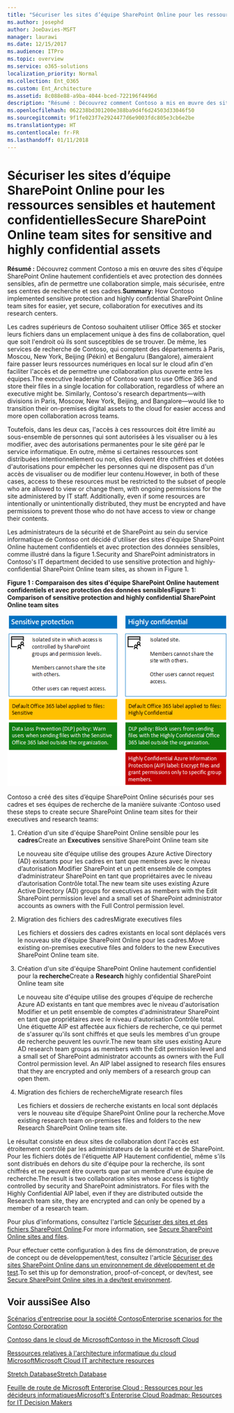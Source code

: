 ```yaml
---
title: "Sécuriser les sites d’équipe SharePoint Online pour les ressources sensibles et hautement confidentielles"
ms.author: josephd
author: JoeDavies-MSFT
manager: laurawi
ms.date: 12/15/2017
ms.audience: ITPro
ms.topic: overview
ms.service: o365-solutions
localization_priority: Normal
ms.collection: Ent_O365
ms.custom: Ent_Architecture
ms.assetid: 8c088e88-a9ba-4044-bced-722196f4496d
description: "Résumé : Découvrez comment Contoso a mis en œuvre des sites d'équipe SharePoint Online hautement confidentiels et avec protection des données sensibles, afin de permettre une collaboration simple, mais sécurisée, entre ses centres de recherche et ses cadres."
ms.openlocfilehash: 062238bd301200e388ba9d4f6d24503d33046f50
ms.sourcegitcommit: 9f1fe023f7e2924477d6e9003fdc805e3cb6e2be
ms.translationtype: HT
ms.contentlocale: fr-FR
ms.lasthandoff: 01/11/2018
---
```

# <a name="secure-sharepoint-online-team-sites-for-sensitive-and-highly-confidential-assets"></a><span data-ttu-id="16339-103">Sécuriser les sites d’équipe SharePoint Online pour les ressources sensibles et hautement confidentielles</span><span class="sxs-lookup"><span data-stu-id="16339-103">Secure SharePoint Online team sites for sensitive and highly confidential assets</span></span>

 <span data-ttu-id="16339-104">**Résumé :** Découvrez comment Contoso a mis en œuvre des sites d'équipe SharePoint Online hautement confidentiels et avec protection des données sensibles, afin de permettre une collaboration simple, mais sécurisée, entre ses centres de recherche et ses cadres.</span><span class="sxs-lookup"><span data-stu-id="16339-104">**Summary:** How Contoso implemented sensitive protection and highly confidential SharePoint Online team sites for easier, yet secure, collaboration for executives and its research centers.</span></span>
  
<span data-ttu-id="16339-p101">Les cadres supérieurs de Contoso souhaitent utiliser Office 365 et stocker leurs fichiers dans un emplacement unique à des fins de collaboration, quel que soit l'endroit où ils sont susceptibles de se trouver. De même, les services de recherche de Contoso, qui comptent des départements à Paris, Moscou, New York, Beijing (Pékin) et Bengaluru (Bangalore), aimeraient faire passer leurs ressources numériques en local sur le cloud afin d'en faciliter l'accès et de permettre une collaboration plus ouverte entre les équipes.</span><span class="sxs-lookup"><span data-stu-id="16339-p101">The executive leadership of Contoso want to use Office 365 and store their files in a single location for collaboration, regardless of where an executive might be. Similarly, Contoso's research departments—with divisions in Paris, Moscow, New York, Beijing, and Bangalore—would like to transition their on-premises digital assets to the cloud for easier access and more open collaboration across teams.</span></span>
  
<span data-ttu-id="16339-p102">Toutefois, dans les deux cas, l'accès à ces ressources doit être limité au sous-ensemble de personnes qui sont autorisées à les visualiser ou à les modifier, avec des autorisations permanentes pour le site géré par le service informatique. En outre, même si certaines ressources sont distribuées intentionnellement ou non, elles doivent être chiffrées et dotées d'autorisations pour empêcher les personnes qui ne disposent pas d'un accès de visualiser ou de modifier leur contenu.</span><span class="sxs-lookup"><span data-stu-id="16339-p102">However, in both of these cases, access to these resources must be restricted to the subset of people who are allowed to view or change them, with ongoing permissions for the site administered by IT staff. Additionally, even if some resources are intentionally or unintentionally distributed, they must be encrypted and have permissions to prevent those who do not have access to view or change their contents.</span></span>
  
<span data-ttu-id="16339-109">Les administrateurs de la sécurité et de SharePoint au sein du service informatique de Contoso ont décidé d'utiliser des sites d'équipe SharePoint Online hautement confidentiels et avec protection des données sensibles, comme illustré dans la figure 1.</span><span class="sxs-lookup"><span data-stu-id="16339-109">Security and SharePoint administrators in Contoso's IT department decided to use sensitive protection and highly-confidential SharePoint Online team sites, as shown in Figure 1.</span></span>
  
<span data-ttu-id="16339-110">**Figure 1 : Comparaison des sites d'équipe SharePoint Online hautement confidentiels et avec protection des données sensibles**</span><span class="sxs-lookup"><span data-stu-id="16339-110">**Figure 1: Comparison of sensitive protection and highly confidential SharePoint Online team sites**</span></span>

![Sites d’équipe SharePoint Online hautement confidentiels et avec protection des données sensibles](images/Contoso_Poster/SP_Solution.png)
  
<span data-ttu-id="16339-112">Contoso a créé des sites d’équipe SharePoint Online sécurisés pour ses cadres et ses équipes de recherche de la manière suivante :</span><span class="sxs-lookup"><span data-stu-id="16339-112">Contoso used these steps to create secure SharePoint Online team sites for their executives and research teams:</span></span>
  
1. <span data-ttu-id="16339-113">Création d'un site d'équipe SharePoint Online sensible pour les **cadres**</span><span class="sxs-lookup"><span data-stu-id="16339-113">Create an **Executives** sensitive SharePoint Online team site</span></span>
    
    <span data-ttu-id="16339-114">Le nouveau site d’équipe utilise des groupes Azure Active Directory (AD) existants pour les cadres en tant que membres avec le niveau d’autorisation Modifier SharePoint et un petit ensemble de comptes d’administrateur SharePoint en tant que propriétaires avec le niveau d’autorisation Contrôle total.</span><span class="sxs-lookup"><span data-stu-id="16339-114">The new team site uses existing Azure Active Directory (AD) groups for executives as members with the Edit SharePoint permission level and a small set of SharePoint administrator accounts as owners with the Full Control permission level.</span></span>
    
2. <span data-ttu-id="16339-115">Migration des fichiers des cadres</span><span class="sxs-lookup"><span data-stu-id="16339-115">Migrate executives files</span></span>
    
    <span data-ttu-id="16339-116">Les fichiers et dossiers des cadres existants en local sont déplacés vers le nouveau site d’équipe SharePoint Online pour les cadres.</span><span class="sxs-lookup"><span data-stu-id="16339-116">Move existing on-premises executive files and folders to the new Executives SharePoint Online team site.</span></span>
    
3. <span data-ttu-id="16339-117">Création d'un site d'équipe SharePoint Online hautement confidentiel pour la **recherche**</span><span class="sxs-lookup"><span data-stu-id="16339-117">Create a **Research** highly confidential SharePoint Online team site</span></span>
    
    <span data-ttu-id="16339-p103">Le nouveau site d'équipe utilise des groupes d'équipe de recherche Azure AD existants en tant que membres avec le niveau d'autorisation Modifier et un petit ensemble de comptes d'administrateur SharePoint en tant que propriétaires avec le niveau d'autorisation Contrôle total. Une étiquette AIP est affectée aux fichiers de recherche, ce qui permet de s'assurer qu'ils sont chiffrés et que seuls les membres d'un groupe de recherche peuvent les ouvrir.</span><span class="sxs-lookup"><span data-stu-id="16339-p103">The new team site uses existing Azure AD research team groups as members with the Edit permission level and a small set of SharePoint administrator accounts as owners with the Full Control permission level. An AIP label assigned to research files ensures that they are encrypted and only members of a research group can open them.</span></span>
    
4. <span data-ttu-id="16339-120">Migration des fichiers de recherche</span><span class="sxs-lookup"><span data-stu-id="16339-120">Migrate research files</span></span>
    
    <span data-ttu-id="16339-121">Les fichiers et dossiers de recherche existants en local sont déplacés vers le nouveau site d’équipe SharePoint Online pour la recherche.</span><span class="sxs-lookup"><span data-stu-id="16339-121">Move existing research team on-premises files and folders to the new Research SharePoint Online team site.</span></span>
    
<span data-ttu-id="16339-p104">Le résultat consiste en deux sites de collaboration dont l'accès est étroitement contrôlé par les administrateurs de la sécurité et de SharePoint. Pour les fichiers dotés de l'étiquette AIP Hautement confidentiel, même s'ils sont distribués en dehors du site d'équipe pour la recherche, ils sont chiffrés et ne peuvent être ouverts que par un membre d'une équipe de recherche.</span><span class="sxs-lookup"><span data-stu-id="16339-p104">The result is two collaboration sites whose access is tightly controlled by security and SharePoint administrators. For files with the Highly Confidential AIP label, even if they are distributed outside the Research team site, they are encrypted and can only be opened by a member of a research team.</span></span>
  
<span data-ttu-id="16339-124">Pour plus d'informations, consultez l'article [Sécuriser des sites et des fichiers SharePoint Online]((https://docs.microsoft.com/microsoft-365-enterprise/secure-sharepoint-online-sites-and-files)).</span><span class="sxs-lookup"><span data-stu-id="16339-124">For more information, see [Secure SharePoint Online sites and files]((https://docs.microsoft.com/microsoft-365-enterprise/secure-sharepoint-online-sites-and-files)).</span></span>
  
 <span data-ttu-id="16339-125">Pour effectuer cette configuration à des fins de démonstration, de preuve de concept ou de développement/test, consultez l'article [Sécuriser des sites SharePoint Online dans un environnement de développement et de test]((https://docs.microsoft.com/microsoft-365-enterprise/secure-sharepoint-online-sites-dev-test)).</span><span class="sxs-lookup"><span data-stu-id="16339-125">To set this up for demonstration, proof-of-concept, or dev/test, see [Secure SharePoint Online sites in a dev/test environment]((https://docs.microsoft.com/microsoft-365-enterprise/secure-sharepoint-online-sites-dev-test)).</span></span>
  
## <a name="see-also"></a><span data-ttu-id="16339-126">Voir aussi</span><span class="sxs-lookup"><span data-stu-id="16339-126">See Also</span></span>

[<span data-ttu-id="16339-127">Scénarios d'entreprise pour la société Contoso</span><span class="sxs-lookup"><span data-stu-id="16339-127">Enterprise scenarios for the Contoso Corporation</span></span>](enterprise-scenarios-for-the-contoso-corporation.md)
  
[<span data-ttu-id="16339-128">Contoso dans le cloud de Microsoft</span><span class="sxs-lookup"><span data-stu-id="16339-128">Contoso in the Microsoft Cloud</span></span>](contoso-in-the-microsoft-cloud.md)
  
[<span data-ttu-id="16339-129">Ressources relatives à l'architecture informatique du cloud Microsoft</span><span class="sxs-lookup"><span data-stu-id="16339-129">Microsoft Cloud IT architecture resources</span></span>](microsoft-cloud-it-architecture-resources.md)

<span data-ttu-id="16339-130">[Stretch Database]((https://msdn.microsoft.com/library/dn935011.aspx))</span><span class="sxs-lookup"><span data-stu-id="16339-130">[Stretch Database]((https://msdn.microsoft.com/library/dn935011.aspx))</span></span>
  
<span data-ttu-id="16339-131">[Feuille de route de Microsoft Enterprise Cloud : Ressources pour les décideurs informatiques]((https://sway.com/FJ2xsyWtkJc2taRD))</span><span class="sxs-lookup"><span data-stu-id="16339-131">[Microsoft's Enterprise Cloud Roadmap: Resources for IT Decision Makers]((https://sway.com/FJ2xsyWtkJc2taRD))</span></span>




